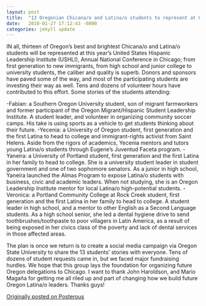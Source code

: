 ```yaml
---
layout: post
title:  "13 Oregonian Chicana/o and Latina/o students to represent at USHLI"
date:   2010-01-27 17:12:43 -0800
categories: jekyll update
---
```

IN all, thirteen of Oregon’s best and brightest Chicana/o and Latina/o students will be represented at this year’s United States Hispanic Leadership Institute (USHLI), Annual National Conference in Chicago; from first generation to new immigrants, from high school and junior college to university students, the caliber and quality is superb. Donors and sponsors have paved some of the way, and most of the participating students are investing their way as well. Tens and dozens of volunteer hours have contributed to this effort. Some stories of the students attending:

-Fabian: a Southern Oregon University student, son of migrant farmworkers and former participant of the Oregon Migrant/Hispanic Student Leadership Institute. A student leader, and volunteer in organizing community soccer camps. His take is using sports as a vehicle to get students thinking about their future.
-Yecenia: a University of Oregon student, first generation and the first Latina to head to college and immigrant-rights activist from Saint Helens. Aside from the rigors of academics, Yecenia mentors and tutors young Latina/o students through Eugene’s Juventud Faceta program.
-Yaneira: a University of Portland student, first generation and the first Latina in her family to head to college. She is a university student leader in student government and one of two sophomore senators. As a junior in high school, Yaneira launched the Almas Program to expose Latina/o students with business, civic and academic leaders. When not studying, she is an Oregon Leadership Institute mentor for local Latina/o high-potential students.
-Veronica: a Portland Community College at Rock Creek student, first generation and the first Latina in her family to head to college. A student leader in high school, and a mentor to other English as a Second Language students. As a high school senior, she led a dental hygiene drive to send toothbrushes/toothpaste to poor villagers in Latin America, as a result of being exposed in her civics class of the poverty and lack of dental services in those affected areas.

The plan is once we return is to create a social media campaign via Oregon State University to share the 13 students’ stories with everyone. Tens of dozens of student requests came in, but we faced major fundraising hurdles. We hope that this group lays the foundation for organizing future Oregon delegations to Chicago. I want to thank John Haroldson, and Mario Magaña for getting me all riled up and part of changing how we build future Oregon Latina/o leaders. Thanks guys!

[Originally posted on Posterous](http://molina.posterous.com/)
